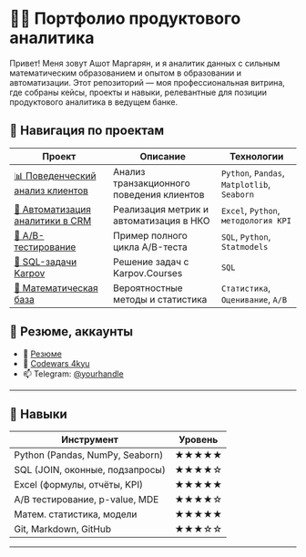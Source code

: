 # 👨‍💻 Портфолио продуктового аналитика

Привет! Меня зовут Ашот Маргарян, и я аналитик данных с сильным математическим образованием и опытом в образовании и автоматизации. Этот репозиторий — моя профессиональная витрина, где собраны кейсы, проекты и навыки, релевантные для позиции продуктового аналитика в ведущем банке.

## 🧭 Навигация по проектам

| Проект | Описание | Технологии |
|--------|----------|------------|
| [📊 Поведенческий анализ клиентов](./projects/paysim_analysis/README.md) | Анализ транзакционного поведения клиентов | `Python`, `Pandas`, `Matplotlib`, `Seaborn` |
| [📁 Автоматизация аналитики в CRM](./projects/crm_automation/README.md) | Реализация метрик и автоматизация в НКО | `Excel`, `Python`, `методология KPI` |
| [🧪 A/B-тестирование](./projects/ab_test_example/README.md) | Пример полного цикла A/B-теста | `SQL`, `Python`, `Statmodels` |
| [🧠 SQL-задачи Karpov](./sql_challenges/README.md) | Решение задач с Karpov.Courses | `SQL` |
| [📐 Математическая база](./quant_skills/README.md) | Вероятностные методы и статистика | `Статистика`, `Оценивание`, `A/B` |

## 💼 Резюме, аккаунты

- 📄 [Резюме](#)  
- 🧠 [Codewars 4kyu](https://www.codewars.com/users/marashot96)  
- 📫 Telegram: [@yourhandle](https://t.me/marashot96)

---

## 🧰 Навыки

| Инструмент | Уровень |
|-----------|---------|
| Python (Pandas, NumPy, Seaborn) | ★★★★★ |
| SQL (JOIN, оконные, подзапросы) | ★★★★☆ |
| Excel (формулы, отчёты, KPI) | ★★★★★ |
| A/B тестирование, p-value, MDE | ★★★★☆ |
| Матем. статистика, модели | ★★★★★ |
| Git, Markdown, GitHub | ★★★☆☆ |

---
